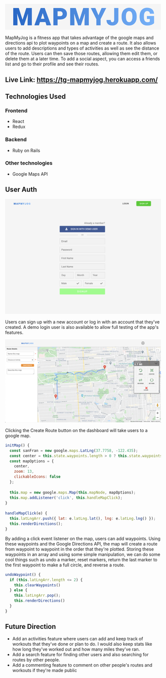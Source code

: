 <p align="center"><img width="" height="" src="https://raw.githubusercontent.com/thomaslgrega/MapMyJog/master/app/assets/images/github_photos/mapmyjog_logo.png"></p>

MapMyJog is a fitness app that takes advantage of the google maps and directions api to plot waypoints on a map and create a route. It also allows users to add descriptions and types of activities as well as see the distance of the route. Users can then save those routes, allowing them edit them, or delete them at a later time. To add a social aspect, you can access a friends list and go to their profile and see their routes.

## Live Link: https://tg-mapmyjog.herokuapp.com/

## Technologies Used
### Frontend
* React
* Redux

### Backend
* Ruby on Rails

### Other technologies
* Google Maps API

## User Auth

<p align="left"><img width="" height="" src="https://raw.githubusercontent.com/thomaslgrega/MapMyJog/master/app/assets/images/github_photos/user_auth.png"></p>

Users can sign up with a new account or log in with an account that they've created. A demo login user is also available to allow full testing of the app's features.

<p align="left"><img width="" height="" src="https://raw.githubusercontent.com/thomaslgrega/MapMyJog/master/app/assets/images/github_photos/maps.png"></p>

Clicking the Create Route button on the dashboard will take users to a google map. 

```javascript
initMap() {
  const sanFran = new google.maps.LatLng(37.7758, -122.435);
  const center = this.state.waypoints.length > 0 ? this.state.waypoints[0] : sanFran
  const mapOptions = {
    center,
    zoom: 13,
    clickableIcons: false
  };

  this.map = new google.maps.Map(this.mapNode, mapOptions);
  this.map.addListener('click', this.handleMapClick);
}

handleMapClick(e) {
  this.latLngArr.push({ lat: e.latLng.lat(), lng: e.latLng.lng() });
  this.renderDirections();
} 
```

By adding a click event listener on the map, users can add waypoints. Using these waypoints and the Google Directions API, the map will create a route from waypoint to waypoint in the order that they're plotted. Storing these waypoints in an array and using some simple manipulation, we can do some cool things such as undo a marker, reset markers, return the last marker to the first waypoint to make a full circle, and reverse a route. 

```javascript
undoWaypoint() {
  if (this.latLngArr.length <= 2) {
    this.clearWaypoints()
  } else {
    this.latLngArr.pop();
    this.renderDirections()
  }
}
```

## Future Direction

- Add an activities feature where users can add and keep track of workouts that they've done or plan to do. I would also keep stats like how long they've worked out and how many miles they've ran.
- Add a search feature for finding other users and also searching for routes by other people.
- Add a commenting feature to comment on other people's routes and workouts if they're made public
